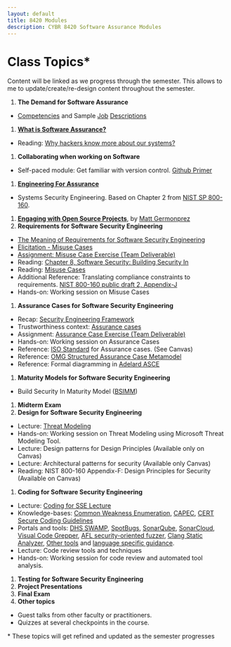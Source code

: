 ```yaml
---
layout: default
title: 8420 Modules
description: CYBR 8420 Software Assurance Modules
---
```


# Class Topics*
Content will be linked as we progress through the semester. This allows to me to update/create/re-design content throughout the semester.

1. **The Demand for Software Assurance**
  * [Competencies](http://resources.sei.cmu.edu/library/asset-view.cfm?assetid=47953) and Sample [Job](https://robinagandhi.github.io/swa/resources/swa-positions-1.pdf) [Descriptions](https://robinagandhi.github.io/swa/resources/swa-positions-2.pdf)
1. [**What is Software Assurance?**](https://robinagandhi.github.io/swa/slides/lecture-0/software-assurance.html)
  * Reading: [Why hackers know more about our systems?](https://learning.oreilly.com/library/view/system-assurance/9780123814142/B9780123814142000014.xhtml)
1. **Collaborating when working on Software**
  - Self-paced module: Get familiar with version control. [Github Primer](https://robinagandhi.github.io/swa/pages/github.html)
  <!-- - Self-paced module: Get familiar with containers. [Container Primer](https://robinagandhi.github.io/swa/pages/containers.html) -->
1. [**Engineering For Assurance**](https://robinagandhi.github.io/swa/slides/lecture-1/systems-security-engineering.html)
  * Systems Security Engineering. Based on Chapter 2 from [NIST SP 800-160](https://nvlpubs.nist.gov/nistpubs/SpecialPublications/NIST.SP.800-160v1.pdf).
1. [**Engaging with Open Source Projects**](https://robinagandhi.github.io/swa/slides/lecture-0-1/EngagingWithOpenSourceProjects.pdf), by [Matt Germonprez](http://www.unomaha.edu/college-of-information-science-and-technology/about/faculty-staff/matt-germonprez.php)
1. **Requirements for Software Security Engineering**
  * [The Meaning of Requirements for Software Security Engineering](https://robinagandhi.github.io/swa/slides/lecture-3/requirements-for-software-se.html)
  * [Elicitation - Misuse Cases](https://robinagandhi.github.io/swa/slides/lecture-3/requirements-for-software-se-misuse.html)
  * [Assignment: Misuse Case Exercise (Team Deliverable)]() <!--https://robinagandhi.github.io/swa/slides/lecture-3/requirements-for-software-se-misuse.html#26-->
  * Reading: [Chapter 8, Software Security: Building Security In](https://learning.oreilly.com/library/view/software-security-building/0321356705/ch08.html)
  * Reading: [Misuse Cases](https://ieeexplore.ieee.org/abstract/document/1159030)
  * Additional Reference: Translating compliance constraints to requirements. [NIST 800-160 public draft 2, Appendix-J](http://csrc.nist.gov/publications/drafts/800-160/sp800_160_second-draft.pdf)
  * Hands-on: Working session on Misuse Cases
1. **Assurance Cases for Software Security Engineering**
  * Recap: [Security Engineering Framework]()<!-- https://robinagandhi.github.io/swa/slides/lecture-1/systems-security-engineering.html#25-->
  * Trustworthiness context: [Assurance cases]()<!--https://robinagandhi.github.io/swa/slides/lecture-2/assurance-case.html-->
  * Assignment: [Assurance Case Exercise (Team Deliverable)]()<!-- https://robinagandhi.github.io/swa/slides/lecture-2/assurance-case-exercise.html-->
  * Hands-on: Working session on Assurance Cases
  * Reference: [ISO Standard](https://unomaha.on.worldcat.org/oclc/772089071?databaseList=638)<!-- --> for Assurance cases. (See Canvas)
  * Reference: [OMG Structured Assurance Case Metamodel](https://www.omg.org/spec/SACM/About-SACM)<!-- -->
  * Reference: Formal diagramming in [Adelard ASCE](https://www.adelard.com/asce/choosing-asce/index/)<!-- -->  
1. **Maturity Models for Software Security Engineering**
  * Build Security In Maturity Model ([BSIMM](https://www.bsimm.com))<!-- -->
1. **Midterm Exam**
1. **Design for Software Security Engineering**
  * Lecture: [Threat Modeling]()<!--https://robinagandhi.github.io/swa/slides/lecture-4/design-for-software-se.html -->
  * Hands-on: Working session on Threat Modeling using Microsoft Threat Modeling Tool.  
  * Lecture: Design patterns for Design Principles (Available only on Canvas)
  * Lecture: Architectural patterns for security (Available only Canvas)
  * Reading: NIST 800-160 Appendix-F: Design Principles for Security (Available on Canvas)
1. **Coding for Software Security Engineering**
  * Lecture: [Coding for SSE Lecture]()    <!-- https://robinagandhi.github.io/swa/slides/lecture-5/code-for-software-se.html-->  
  * Knowledge-bases: [Common Weakness Enumeration](http://cwe.mitre.org/), [CAPEC](https://capec.mitre.org/), [CERT Secure Coding Guidelines](https://www.securecoding.cert.org/confluence/display/seccode/SEI+CERT+Coding+Standards)
  * Portals and tools: [DHS SWAMP](https://www.mir-swamp.org/), [SpotBugs](https://spotbugs.github.io), [SonarQube](https://www.sonarqube.org), [SonarCloud](https://sonarcloud.io/), [Visual Code Grepper](https://github.com/nccgroup/VCG), [AFL security-oriented fuzzer](http://lcamtuf.coredump.cx/afl/), [Clang Static Analyzer](https://clang-analyzer.llvm.org), [Other tools](https://www.mir-swamp.org/#tools/public) and [language specific guidance](https://dwheeler.com/secure-programs/Secure-Programs-HOWTO/language-specific.html).
  * Lecture: Code review tools and techniques
  * Hands-on: Working session for code review and automated tool analysis.  
1. **Testing for Software Security Engineering**
1. **Project Presentations**
1. **Final Exam**
1. **Other topics**
  * Guest talks from other faculty or practitioners.
  * Quizzes at several checkpoints in the course.

\* These topics will get refined and updated as the semester progresses
